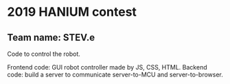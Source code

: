 # 2019 HANIUM contest
## Team name: STEV.e

Code to control the robot.

Frontend code: GUI robot controller made by JS, CSS, HTML.
Backend code: build a server to communicate server-to-MCU and server-to-browser.

